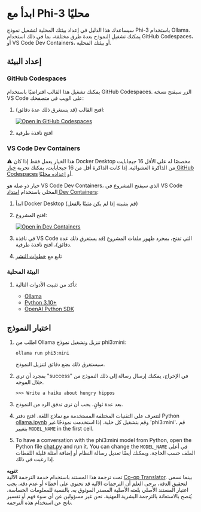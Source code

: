 <!--
CO_OP_TRANSLATOR_METADATA:
{
  "original_hash": "3edae6aebc3d0143037109e8af58f1ac",
  "translation_date": "2025-05-07T10:51:55+00:00",
  "source_file": "md/01.Introduction/01/01.EnvironmentSetup.md",
  "language_code": "ar"
}
-->
# ابدأ مع Phi-3 محليًا

سيساعدك هذا الدليل في إعداد بيئتك المحلية لتشغيل نموذج Phi-3 باستخدام Ollama. يمكنك تشغيل النموذج بعدة طرق مختلفة، بما في ذلك استخدام GitHub Codespaces، أو VS Code Dev Containers، أو بيئتك المحلية.

## إعداد البيئة

### GitHub Codespaces

يمكنك تشغيل هذا القالب افتراضيًا باستخدام GitHub Codespaces. الزر سيفتح نسخة VS Code على الويب في متصفحك:

1. افتح القالب (قد يستغرق ذلك عدة دقائق):

    [![Open in GitHub Codespaces](https://github.com/codespaces/badge.svg)](https://codespaces.new/microsoft/phi-3cookbook)

2. افتح نافذة طرفية

### VS Code Dev Containers

⚠️ هذا الخيار يعمل فقط إذا كان Docker Desktop مخصصًا له على الأقل 16 جيجابايت من الذاكرة العشوائية. إذا كانت الذاكرة أقل من 16 جيجابايت، يمكنك تجربة [خيار GitHub Codespaces](../../../../../md/01.Introduction/01) أو [إعداده محليًا](../../../../../md/01.Introduction/01).

خيار ذو صلة هو VS Code Dev Containers، الذي سيفتح المشروع في VS Code المحلي باستخدام [امتداد Dev Containers](https://marketplace.visualstudio.com/items?itemName=ms-vscode-remote.remote-containers):

1. ابدأ Docker Desktop (قم بتثبيته إذا لم يكن مثبتًا بالفعل)
2. افتح المشروع:

    [![Open in Dev Containers](https://img.shields.io/static/v1?style=for-the-badge&label=Dev%20Containers&message=Open&color=blue&logo=visualstudiocode)](https://vscode.dev/redirect?url=vscode://ms-vscode-remote.remote-containers/cloneInVolume?url=https://github.com/microsoft/phi-3cookbook)

3. في نافذة VS Code التي تفتح، بمجرد ظهور ملفات المشروع (قد يستغرق ذلك عدة دقائق)، افتح نافذة طرفية.
4. تابع مع [خطوات النشر](../../../../../md/01.Introduction/01)

### البيئة المحلية

1. تأكد من تثبيت الأدوات التالية:

    * [Ollama](https://ollama.com/)
    * [Python 3.10+](https://www.python.org/downloads/)
    * [OpenAI Python SDK](https://pypi.org/project/openai/)

## اختبار النموذج

1. اطلب من Ollama تنزيل وتشغيل نموذج phi3:mini:

    ```shell
    ollama run phi3:mini
    ```

    سيستغرق ذلك بضع دقائق لتنزيل النموذج.

2. بمجرد أن ترى "success" في الإخراج، يمكنك إرسال رسالة إلى ذلك النموذج من خلال الموجه.

    ```shell
    >>> Write a haiku about hungry hippos
    ```

3. بعد عدة ثوانٍ، يجب أن ترى تدفق الرد من النموذج.

4. لتتعرف على التقنيات المختلفة المستخدمة مع نماذج اللغة، افتح دفتر Python [ollama.ipynb](../../../../../code/01.Introduce/ollama.ipynb) وقم بتشغيل كل خلية. إذا استخدمت نموذجًا غير 'phi3:mini'، قم بتغيير `MODEL_NAME` in the first cell.

5. To have a conversation with the phi3:mini model from Python, open the Python file [chat.py](../../../../../code/01.Introduce/chat.py) and run it. You can change the `MODEL_NAME` في أعلى الملف حسب الحاجة، ويمكنك أيضًا تعديل رسالة النظام أو إضافة أمثلة قليلة اللقطات إذا رغبت في ذلك.

**تنويه**:  
تمت ترجمة هذا المستند باستخدام خدمة الترجمة الآلية [Co-op Translator](https://github.com/Azure/co-op-translator). بينما نسعى لتحقيق الدقة، يرجى العلم أن الترجمات الآلية قد تحتوي على أخطاء أو عدم دقة. يجب اعتبار المستند الأصلي بلغته الأصلية المصدر الموثوق به. بالنسبة للمعلومات الحساسة، يُنصح بالاستعانة بالترجمة البشرية المهنية. نحن غير مسؤولين عن أي سوء فهم أو تفسير ناتج عن استخدام هذه الترجمة.